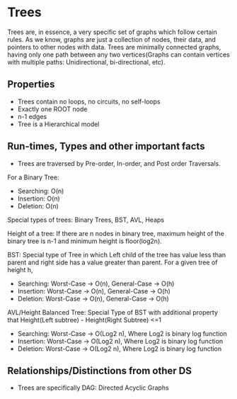 # Trees

Trees are, in essence, a very specific set of graphs which follow certain rules. As we know, graphs are just a collection of nodes, their data, and pointers to other nodes with data. Trees are minimally connected graphs, having only one path between any two vertices(Graphs can contain vertices with multiple paths: Unidirectional, bi-directional, etc).

## Properties
- Trees contain no loops, no circuits, no self-loops
- Exactly one ROOT node
- n-1 edges
- Tree is a Hierarchical model

## Run-times, Types and other important facts

- Trees are traversed by Pre-order, In-order, and Post order Traversals. 

For a Binary Tree: 
- Searching: O(n)
- Insertion: O(n)
- Deletion: O(n)

Special types of trees: Binary Trees, BST, AVL, Heaps

Height of a tree: 
If there are n nodes in binary tree, maximum height of the binary tree is n-1 and minimum height is floor(log2n).

BST: Special type of Tree in which Left child of the tree has value less than parent and right side has a value greater than parent.
For a given tree of height h,
- Searching: Worst-Case -> O(n), General-Case -> O(h) 
- Insertion: Worst-Case -> O(n), General-Case -> O(h) 
- Deletion: Worst-Case -> O(n), General-Case -> O(h) 

AVL/Height Balanced Tree: Special Type of BST with additional property that    Height(Left subtree) - Height(Right Subtree) <=1
- Searching: Worst-Case -> O(Log2 n), Where Log2 is binary log function
- Insertion: Worst-Case -> O(Log2 n), Where Log2 is binary log function
- Deletion: Worst-Case -> O(Log2 n), Where Log2 is binary log function


## Relationships/Distinctions from other DS
- Trees are specifically DAG: Directed Acyclic Graphs
